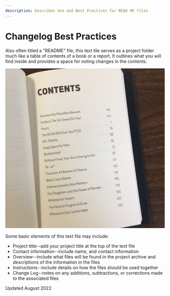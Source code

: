```yaml
---
description: Describes Use and Best Practices for READ ME files
---
```


# Changelog Best Practices

Also often titled a "README" file, this text tile serves as a project folder much like a table of contents of a book or a report.  It outlines what you will find inside and provides a space for noting changes in the contents.

![](<../../.gitbook/assets/image (5).png>)



Some basic elements of this text file may include:&#x20;

* Project title--add your project title at the top of the text file
* Contact information--include name, and contact information
* Overview--include what files will be found in the project archive and descriptions of the information in the files
* Instructions--include details on how the files should be used together
* Change Log--notes on any additions, subtractions, or corrections made to the associated files

Updated August 2022
